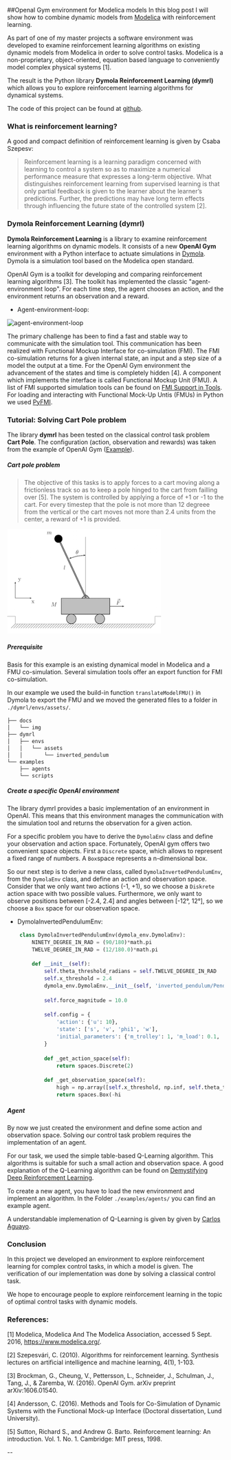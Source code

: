 ##OpenaI Gym environment for Modelica models 
In this blog post I will show how to combine dynamic models from [Modelica](https://www.modelica.org/) with reinforcement learning.

As part of one of my master projects a software environment was developed to examine reinforcement learning algorithms on existing dynamic models from Modelica in order to solve control tasks. Modelica is a non-proprietary, object-oriented, equation based language to conveniently model complex physical systems [1].

The result is the Python library **Dymola Reinforcement Learning (dymrl)** which allows you to explore reinforcement learning algorithms for dynamical systems.

The code of this project can be found at [github](https://github.com/eyyi/dymrl). 

### What is reinforcement learning?
A good and compact definition of reinforcement learning is given by Csaba Szepesv: 

> Reinforcement learning is a learning paradigm concerned with learning to control a system so as to maximize a numerical performance measure that expresses a long-term objective. What distinguishes reinforcement learning from supervised learning is that only partial feedback is given to the learner about the learner’s predictions. Further, the predictions may have long term effects through influencing the future state of the controlled system [2].


### Dymola Reinforcement Learning (dymrl)
**Dymola Reinforcement Learning** is a library to examine reinforcement learning algorithms on dynamic models. 
It consists of a new **OpenAI Gym** environment with a Python interface to actuate simulations in [Dymola](http://www.modelon.com/products/dymola/). Dymola is a simulation tool based on the Modelica open standard.

OpenAI Gym is a toolkit for developing and comparing reinforcement learning algorithms [3]. The toolkit has implemented the classic "agent-environment loop". For each time step, the agent chooses an action, and the environment returns an observation and a reward. 

* Agent-environment-loop:

![agent-environment-loop](./img/rl_loop_dymrl.png)

The primary challenge has been to find a fast and stable way to communicate with the simulation tool.
This communication has been realized with Functional Mockup Interface for co-simulation (FMI). The FMI co-simulation returns for a given internal state, an input and a step size of a model the output at a time. For the OpenAI Gym environment the advancement of the states and time is completely hidden [4]. A component which implements the interface is called Functional Mockup Unit (FMU). A list of FMI supported simulation tools can be found on [FMI Support in Tools](https://www.fmi-standard.org/tools). For loading and interacting with Functional Mock-Up Untis (FMUs) in Python we used [PyFMI](https://pypi.python.org/pypi/PyFMI).


### Tutorial: Solving Cart Pole problem
The library **dymrl** has been tested on the classical control task problem **Cart Pole**. The configuration (action, observation and rewards) was taken from the example of OpenAI Gym ([Example](<https://gym.openai.com/docs>)). 

##### Cart pole problem
>The objective of this tasks is to apply forces to a cart moving along a frictionless track so as to keep a pole hinged to the cart from failling over [5]. The system is controlled by applying a force of +1 or -1 to the cart. For every timestep that the pole is not more than 12 degreee from the vertical or the cart moves not more than 2.4 units from the center, a reward of +1 is provided. 

![cart pole model](./img/cart_pole.png)

##### 	Prerequisite
Basis for this example is an existing dynamical model in Modelica and a FMU co-simulation. Several simulation tools offer an export function for FMI co-simulation. 

In our example we used the build-in function ``translateModelFMU()``  in Dymola to export the FMU and we moved the generated files to a folder in `./dymrl/envs/assets/`. 

```
├── docs
│   └── img
├── dymrl
│   ├── envs
│   │   └── assets
│   │       └── inverted_pendulum
└── examples
    ├── agents
    └── scripts
```


##### Create a specific OpenAI environment

The library dymrl provides a basic implementation of an environment in OpenAI. This means that this environment manages the communication with the simulation tool and returns the observation for a given action. 

For a specific problem you have to derive the `DymolaEnv` class and define your observation and action space. Fortunately, OpenAI gym offers two convenient space objects. First a `Discrete` space, which allows to represent a fixed range of numbers. A `Box`space represents a n-dimensional box. 

So our next step is to derive a new class, called `DymolaInvertedPendulumEnv`, from the `DymolaEnv` class, and define an action and observation space. 
Consider that we only want two actions (-1, +1), so we choose a `Diskrete` action space with two possible values. Furthermore, we only want to observe positions between [-2.4, 2.4] and angles between [-12°, 12°], so we choose a `Box` space for our observation space. 
 
* DymolaInvertedPendulumEnv:

```python
	class DymolaInvertedPendulumEnv(dymola_env.DymolaEnv):
	    NINETY_DEGREE_IN_RAD = (90/180)*math.pi
	    TWELVE_DEGREE_IN_RAD = (12/180.0)*math.pi
	
	    def __init__(self):
	        self.theta_threshold_radians = self.TWELVE_DEGREE_IN_RAD
	        self.x_threshold = 2.4
	        dymola_env.DymolaEnv.__init__(self, 'inverted_pendulum/Pendel_Komponenten_Pendulum.fmu')
	
	        self.force_magnitude = 10.0
	
	        self.config = {
	            'action': {'u': 10},
	            'state': ['s', 'v', 'phi1', 'w'],
	            'initial_parameters': {'m_trolley': 1, 'm_load': 0.1, 'phi1': self.NINETY_DEGREE_IN_RAD}
	        }
	       
	        def _get_action_space(self):
        		return spaces.Discrete(2)

    		def _get_observation_space(self):
        		high = np.array([self.x_threshold, np.inf, self.theta_threshold_radians, np.inf])
        		return spaces.Box(-hi
```


##### 	Agent
By now we just created the environment and define some action and observation space. Solving our control task problem requires the implementation of an agent. 

For our task, we used the simple table-based Q-Learning algorithm. This algorithms is suitable for such a small action and observation space. A good explanation of the Q-Learning algorithm can be found on [Demystifying Deep Reinforcement Learning](https://www.nervanasys.com/demystifying-deep-reinforcement-learning/).

To create a new agent, you have to load the new environment and implement an algorithm. In the Folder `./examples/agents/` you can find an example agent. 

A understandable implemenation of Q-Learning is given by given by [Carlos Aguayo](https://gym.openai.com/algorithms/alg_0eUHoAktRVWWM7ZoDBWQ9w).

### Conclusion

In this project we developed an environment to explore reinforcement learning for complex control tasks, in which a model is given. The verification of our implementation was done by solving a classical control task. 

We hope to encourage people to explore reinforcement learning in the topic of optimal control tasks with dynamic models.


### References:

[1]  Modelica, Modelica And The Modelica Association, accessed 5 Sept. 2016, <https://www.modelica.org/>.

[2]  Szepesvári, C. (2010). Algorithms for reinforcement learning. Synthesis lectures on artificial intelligence and machine learning, 4(1), 1-103.

[3] Brockman, G., Cheung, V., Pettersson, L., Schneider, J., Schulman, J., Tang, J., & Zaremba, W. (2016). OpenAI Gym. arXiv preprint arXiv:1606.01540.

[4] Andersson, C. (2016). Methods and Tools for Co-Simulation of Dynamic Systems with the Functional Mock-up Interface (Doctoral dissertation, Lund University).

[5] Sutton, Richard S., and Andrew G. Barto. Reinforcement learning: An introduction. Vol. 1. No. 1. Cambridge: MIT press, 1998.

--


